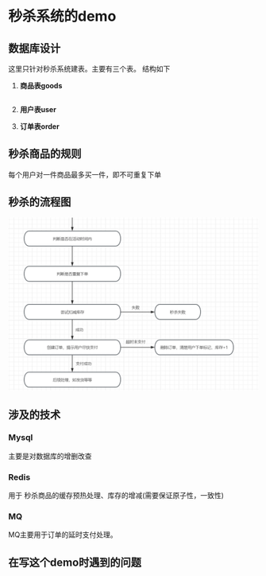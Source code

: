 # 秒杀系统的demo

## 数据库设计
这里只针对秒杀系统建表。主要有三个表。 结构如下</br>

1. **商品表goods**
```java

```
2. **用户表user**

3. **订单表order**


## 秒杀商品的规则
每个用户对一件商品最多买一件，即不可重复下单
## 秒杀的流程图
![](images/process.png)

## 涉及的技术
### Mysql
主要是对数据库的增删改查

### Redis
用于 秒杀商品的缓存预热处理、库存的增减(需要保证原子性，一致性)

### MQ
MQ主要用于订单的延时支付处理。


## 在写这个demo时遇到的问题
